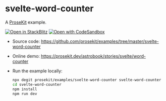 # svelte-word-counter

A [ProseKit](https://prosekit.dev) example.

[![Open in StackBlitz](https://developer.stackblitz.com/img/open_in_stackblitz.svg)](https://stackblitz.com/github/prosekit/examples/tree/master/svelte-word-counter)
[![Open with CodeSandbox](https://assets.codesandbox.io/github/button-edit-lime.svg)](https://codesandbox.io/p/sandbox/github/prosekit/examples/tree/master/svelte-word-counter)

- Source code: https://github.com/prosekit/examples/tree/master/svelte-word-counter
- Online demo: https://prosekit.dev/astrobook/stories/svelte/word-counter
- Run the example locally:

  ```bash
  npx degit prosekit/examples/svelte-word-counter svelte-word-counter
  cd svelte-word-counter
  npm install
  npm run dev
  ```
